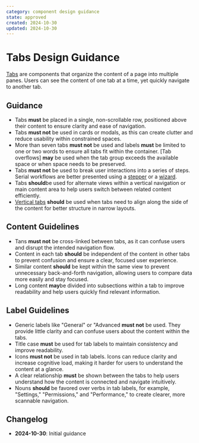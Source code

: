 ```yaml
---
category: component design guidance
state: approved
created: 2024-10-30
updated: 2024-10-30
---
```


# Tabs Design Guidance

[Tabs](https://clarity.design/documentation/tabs) are components that organize the content of a page into multiple panes. Users can see the content of one tab at a time, yet quickly navigate to another tab.

## Guidance

- Tabs **must** be placed in a single, non-scrollable row, positioned above their content to ensure clarity and ease of navigation.
- Tabs **must not** be used in cards or modals, as this can create clutter and reduce usability within constrained spaces.
- More than seven tabs **must not** be used and labels **must** be limited to one or two words to ensure all tabs fit within the container. [Tab overflows] **may** be used when the tab group exceeds the available space or when space needs to be preserved.
- Tabs **must not** be used to break user interactions into a series of steps. Serial workflows are better presented using a [stepper](https://clarity.design/documentation/stepper) or a [wizard](https://clarity.design/documentation/wizard).
- Tabs **should**be used for alternate views within a vertical navigation or main content area to help users switch between related content efficiently.
- [Vertical tabs](https://clarity.design/documentation/tabs/code#vertical-tabs) **should** be used when tabs need to align along the side of the content for better structure in narrow layouts.

## Content Guidelines

- Tans **must not** be cross-linked between tabs, as it can confuse users and disrupt the intended navigation flow.
- Content in each tab **should** be independent of the content in other tabs to prevent confusion and ensure a clear, focused user experience.
- Similar content **should** be kept within the same view to prevent unnecessary back-and-forth navigation, allowing users to compare data more easily and stay focused.
- Long content **may**be divided into subsections within a tab to improve readability and help users quickly find relevant information.

## Label Guidelines

- Generic labels like "General" or "Advanced **must not** be used. They provide little clarity and can confuse users about the content within the tabs.
- Title case **must** be used for tab labels to maintain consistency and improve readability.
- Icons **must not** be used in tab labels. Icons can reduce clarity and increase cognitive load, making it harder for users to understand the content at a glance.
- A clear relationship **must** be shown between the tabs to help users understand how the content is connected and navigate intuitively.
- Nouns **should** be favored over verbs in tab labels, for example, "Settings," "Permissions," and "Performance," to create clearer, more scannable navigation.

## Changelog

- **2024-10-30**: Initial guidance
